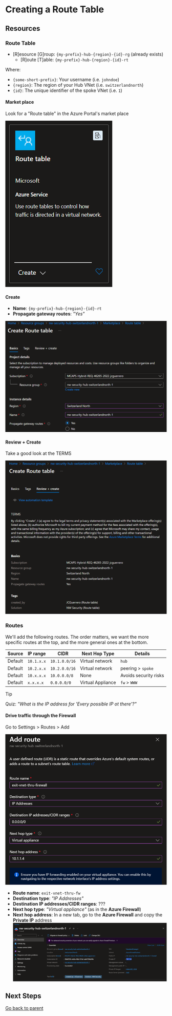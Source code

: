# Creating a Route Table

## Resources

### Route Table

- [R]esource [G]roup: `{my-prefix}-hub-{region}-{id}-rg` (already exists)
  - [R]oute [T]able: `{my-prefix}-hub-{region}-{id}-rt`

Where:

- `{some-short-prefix}`: Your username (i.e. `johndoe`)
- `{region}`: The region of your Hub VNet (i.e. `switzerlandnorth`)
- `{id}`: The unique identifier of the spoke VNet (i.e. `1`)

#### Market place

Look for a "Route table" in the Azure Portal's market place

![Market place](../../../../assets/img/azure/market/rt/logo.png)

#### Create

- **Name**: `{my-prefix}-hub-{region}-{id}-rt`
- **Propagate gateway routes**: _"Yes"_

![Create](../../../../assets/img/azure/solution/vnets/hub/rt/create/basics.png)

#### Review + Create

Take a good look at the TERMS

![Review + Create](../../../../assets/img/azure/solution/vnets/hub/rt/create/review.png)

### Routes

We'll add the following routes.
The order matters, we want the more specific routes at the top, and the more general ones at the bottom.

| Source  | IP range   | CIDR          | Next Hop Type     | Details               |
| ------- | ---------- | ------------- | ----------------- | --------------------- |
| Default | `10.1.x.x` | `10.1.0.0/16` | Virtual network   | `hub`                 |
| Default | `10.2.x.x` | `10.2.0.0/16` | Virtual network   | peering > `spoke`     |
| Default | `10.x.x.x` | `10.0.0.0/8`  | None              | Avoids security risks |
| Default | `x.x.x.x`  | `0.0.0.0/0`   | Virtual Appliance | `fw` > `WWW`          |

> [!Tip]
> Quiz: _"What is the IP address for 'Every possible IP ot there'?"_

#### Drive traffic through the Firewall

Go to Settings > Routes > Add

![Add](../../../../assets/img/azure/solution/vnets/hub/rt/routes/exit-vnet-thru-fw.png)

- **Route name**: `exit-vnet-thru-fw`
- **Destination type**: _"IP Addresses"_
- **Destination IP addresses/CIDR ranges**: ???
- **Next hop type**: _"Virtual appliance"_ (as in the **Azure Firewall**)
- **Next hop address**: In a new tab, go to the **Azure Firewall** and copy the **Private IP** address
  ![Private IP](../../../../assets/img/azure/solution/vnets/hub/fw/overview.png)

## Next Steps

[Go back to parent](../README.md)
